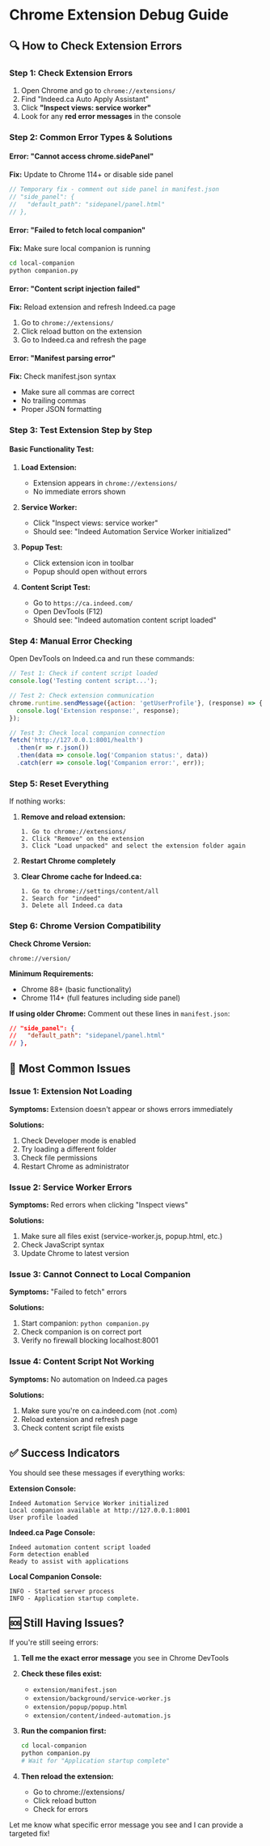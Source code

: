 # Chrome Extension Debug Guide

## 🔍 How to Check Extension Errors

### Step 1: Check Extension Errors
1. Open Chrome and go to `chrome://extensions/`
2. Find "Indeed.ca Auto Apply Assistant"
3. Click **"Inspect views: service worker"**
4. Look for any **red error messages** in the console

### Step 2: Common Error Types & Solutions

#### Error: "Cannot access chrome.sidePanel"
**Fix:** Update to Chrome 114+ or disable side panel
```javascript
// Temporary fix - comment out side panel in manifest.json
// "side_panel": {
//   "default_path": "sidepanel/panel.html"
// },
```

#### Error: "Failed to fetch local companion"
**Fix:** Make sure local companion is running
```bash
cd local-companion
python companion.py
```

#### Error: "Content script injection failed"
**Fix:** Reload extension and refresh Indeed.ca page
1. Go to `chrome://extensions/`
2. Click reload button on the extension
3. Go to Indeed.ca and refresh the page

#### Error: "Manifest parsing error"
**Fix:** Check manifest.json syntax
- Make sure all commas are correct
- No trailing commas
- Proper JSON formatting

### Step 3: Test Extension Step by Step

#### Basic Functionality Test:
1. **Load Extension:**
   - Extension appears in `chrome://extensions/`
   - No immediate errors shown

2. **Service Worker:**
   - Click "Inspect views: service worker"
   - Should see: "Indeed Automation Service Worker initialized"

3. **Popup Test:**
   - Click extension icon in toolbar
   - Popup should open without errors

4. **Content Script Test:**
   - Go to `https://ca.indeed.com/`
   - Open DevTools (F12)
   - Should see: "Indeed automation content script loaded"

### Step 4: Manual Error Checking

Open DevTools on Indeed.ca and run these commands:

```javascript
// Test 1: Check if content script loaded
console.log('Testing content script...');

// Test 2: Check extension communication
chrome.runtime.sendMessage({action: 'getUserProfile'}, (response) => {
  console.log('Extension response:', response);
});

// Test 3: Check local companion connection
fetch('http://127.0.0.1:8001/health')
  .then(r => r.json())
  .then(data => console.log('Companion status:', data))
  .catch(err => console.log('Companion error:', err));
```

### Step 5: Reset Everything

If nothing works:

1. **Remove and reload extension:**
   ```
   1. Go to chrome://extensions/
   2. Click "Remove" on the extension
   3. Click "Load unpacked" and select the extension folder again
   ```

2. **Restart Chrome completely**

3. **Clear Chrome cache for Indeed.ca:**
   ```
   1. Go to chrome://settings/content/all
   2. Search for "indeed"
   3. Delete all Indeed.ca data
   ```

### Step 6: Chrome Version Compatibility

**Check Chrome Version:**
```
chrome://version/
```

**Minimum Requirements:**
- Chrome 88+ (basic functionality)
- Chrome 114+ (full features including side panel)

**If using older Chrome:**
Comment out these lines in `manifest.json`:
```json
// "side_panel": {
//   "default_path": "sidepanel/panel.html"
// },
```

## 🚨 Most Common Issues

### Issue 1: Extension Not Loading
**Symptoms:** Extension doesn't appear or shows errors immediately

**Solutions:**
1. Check Developer mode is enabled
2. Try loading a different folder
3. Check file permissions
4. Restart Chrome as administrator

### Issue 2: Service Worker Errors
**Symptoms:** Red errors when clicking "Inspect views"

**Solutions:**
1. Make sure all files exist (service-worker.js, popup.html, etc.)
2. Check JavaScript syntax
3. Update Chrome to latest version

### Issue 3: Cannot Connect to Local Companion
**Symptoms:** "Failed to fetch" errors

**Solutions:**
1. Start companion: `python companion.py`
2. Check companion is on correct port
3. Verify no firewall blocking localhost:8001

### Issue 4: Content Script Not Working
**Symptoms:** No automation on Indeed.ca pages

**Solutions:**
1. Make sure you're on ca.indeed.com (not .com)
2. Reload extension and refresh page
3. Check content script file exists

## ✅ Success Indicators

You should see these messages if everything works:

**Extension Console:**
```
Indeed Automation Service Worker initialized
Local companion available at http://127.0.0.1:8001
User profile loaded
```

**Indeed.ca Page Console:**
```
Indeed automation content script loaded
Form detection enabled
Ready to assist with applications
```

**Local Companion Console:**
```
INFO - Started server process
INFO - Application startup complete.
```

## 🆘 Still Having Issues?

If you're still seeing errors:

1. **Tell me the exact error message** you see in Chrome DevTools
2. **Check these files exist:**
   - `extension/manifest.json`
   - `extension/background/service-worker.js`  
   - `extension/popup/popup.html`
   - `extension/content/indeed-automation.js`

3. **Run the companion first:**
   ```bash
   cd local-companion
   python companion.py
   # Wait for "Application startup complete"
   ```

4. **Then reload the extension:**
   - Go to chrome://extensions/
   - Click reload button
   - Check for errors

Let me know what specific error message you see and I can provide a targeted fix!